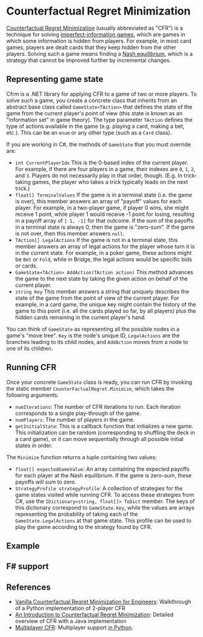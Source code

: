 # Counterfactual Regret Minimization

[Counterfactual Regret Minimization](https://www.quora.com/What-is-an-intuitive-explanation-of-counterfactual-regret-minimization) (usually abbreviated as "CFR") is a technique for solving [imperfect-information games](https://en.wikipedia.org/wiki/Perfect_information), which are games in which some information is hidden from players. For example, in most card games, players are dealt cards that they keep hidden from the other players. Solving such a game means finding a [Nash equilibrium](https://en.wikipedia.org/wiki/Nash_equilibrium), which is a strategy that cannot be improved further by incremental changes.

## Representing game state
Cfrm is a .NET library for applying CFR to a game of two or more players. To solve such a game, you create a concrete class that inherits from an abstract base class called `GameState<TAction>` that defines the state of the game from the current player's point of view (this state is known as an "information set" in game theory). The type parameter `TAction` defines the type of actions available in the game (e.g. playing a card, making a bet, etc.). This can be an `enum` or any other type (such as a `Card` class).

If you are working in C#, the methods of `GameState` that you must override are:
* `int CurrentPlayerIdx`
This is the 0-based index of the current player. For example, if there are four players in a game, their indexes are `0`, `1`, `2`, and `3`. Players do not necessarily play in that order, though. (E.g. In trick-taking games, the player who takes a trick typically leads on the next trick.)
* `float[] TerminalValues`
If the game is in a terminal state (i.e. the game is over), this member answers an array of "payoff" values for each player. For example, in a two-player game, if player 0 wins, she might receive 1 point, while player 1 would receive -1 point for losing, resulting in a payoff array of `[ 1, -1]` for that outcome. If the sum of the payoffs in a terminal state is always 0, then the game is "zero-sum". If the game is not over, then this member answers `null`.
* `TAction[] LegalActions`
If the game is not in a terminal state, this member answers an array of legal actions for the player whose turn it is in the current state. For example, in a poker game, these actions might be `Bet` or `Fold`, while in Bridge, the legal actions would be specific bids or cards.
* `GameState<TAction> AddAction(TAction action)`
This method advances the game to the next state by taking the given action on behalf of the current player.
* `string Key`
This member answers a string that uniquely describes the state of the game from the point of view of the current player. For example, in a card game, the unique key might contain the history of the game to this point (i.e. all the cards played so far, by all players) plus the hidden cards remaining in the current player's hand.

You can think of `GameState`  as representing all the possible nodes in a game's "move tree". `Key` is the node's unique ID, `LegalActions` are the branches leading to its child nodes, and `AddAction` moves from a node to one of its children.

## Running CFR
Once your concrete `GameState` class is ready, you can run CFR by invoking the static member `CounterFactualRegret.Minimize`, which takes the following arguments:
* `numIterations`: The number of CFR iterations to run. Each iteration corresponds to a single play-through of the game.
* `numPlayers`: The number of players in the game.
* `getInitialState`: This is a callback function that initializes a new game. This initialization can be random (corresponding to shuffling the deck in a card game), or it can move sequentially through all possible initial states in order.

The `Minimize` function returns a tuple containing two values:
* `float[] expectedGameValue`: An array containing the expected payoffs for each player at the Nash equilibrium. If the game is zero-sum, these payoffs will sum to zero.
* `StrategyProfile strategyProfile`: A collection of strategies for the game states visited while running CFR. To access these strategies from C#, use the `IDictionary<string, float[]> ToDict` member. The keys of this dictionary correspond to `GameState.Key`, while the values are arrays representing the probability of taking each of the `GameState.LegalActions` at that game state. This profile can be used to play the game according to the strategy found by CFR.

## Example

## F# support

## References
* [Vanilla Counterfactual Regret Minimization for Engineers](https://justinsermeno.com/posts/cfr/): Walkthrough of a Python implementation of 2-player CFR
* [An Introduction to Counterfactual Regret Minimization](http://modelai.gettysburg.edu/2013/cfr/): Detailed overview of CFR with a Java implementation
* [Multiplayer CFR](https://medium.com/ai-in-plain-english/building-a-poker-ai-part-7-exploitability-multiplayer-cfr-and-3-player-kuhn-poker-25f313bf83cf): Multiplayer support [in Python](https://github.com/tt293/medium-poker-ai/blob/master/part_7/multiplayer_kuhn_poker_cfr.py).
<!--stackedit_data:
eyJoaXN0b3J5IjpbLTQzMjgyMDU1NCwtMTcyMzQ5NDc3OCwyMD
EwNzcwMDEyLDE5OTA3MzMzMjcsMTA0MDcxODcxM119
-->